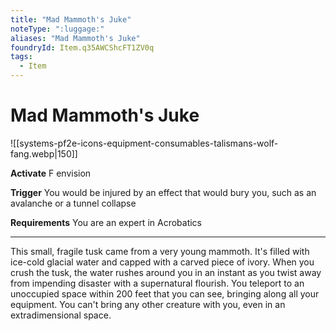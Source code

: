 ```yaml
---
title: "Mad Mammoth's Juke"
noteType: ":luggage:"
aliases: "Mad Mammoth's Juke"
foundryId: Item.q35AWCShcFT1ZV0q
tags:
  - Item
---
```


# Mad Mammoth's Juke
![[systems-pf2e-icons-equipment-consumables-talismans-wolf-fang.webp|150]]

**Activate** F envision

**Trigger** You would be injured by an effect that would bury you, such as an avalanche or a tunnel collapse

**Requirements** You are an expert in Acrobatics

* * *

This small, fragile tusk came from a very young mammoth. It's filled with ice-cold glacial water and capped with a carved piece of ivory. When you crush the tusk, the water rushes around you in an instant as you twist away from impending disaster with a supernatural flourish. You teleport to an unoccupied space within 200 feet that you can see, bringing along all your equipment. You can't bring any other creature with you, even in an extradimensional space.

